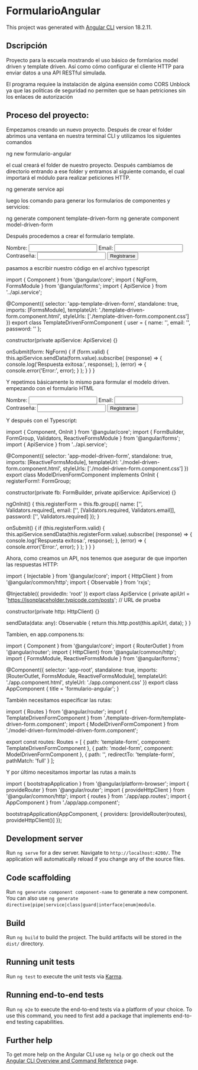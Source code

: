 # FormularioAngular

This project was generated with [Angular CLI](https://github.com/angular/angular-cli) version 18.2.11.

## Dscripción

Proyecto para la escuela mostrando el uso básico de formlarios model driven  y template driven. Así como cómo configurar el cliente HTTP para enviar datos a una API RESTful simulada.


El programa requiee la instalación de algúna exensión como CORS Unblock ya que las politicas de seguridad  no permiten que se haan petriciones sin los enlaces de autorización
## Proceso del proyecto:

Empezamos creando un nuevo proyecto. Después de crear el folder abrimos una ventana en nuestra terminal CLI y utilizamos los siguientes comandos

ng new formulario-angular

el cual creará el folder de nuestro proyecto. Después cambiamos de directorio entrando a ese folder y entramos al siguiente comando, el cual importará el módulo para realizar peticiones HTTP.

ng generate service api

luego los comando para generar los formularios de componentes y servicios:

ng generate component template-driven-form 
ng generate component model-driven-form

Después procedemos a crear el formulario template.





<form #registerForm="ngForm" (ngSubmit)="onSubmit(registerForm)">
   <label>Nombre:</label>
   <input type="text" name="name" [(ngModel)]="user.name" required />
    <label>Email:</label>
   <input type="email" name="email" [(ngModel)]="user.email" required />
    <label>Contraseña:</label>
   <input type="password" name="password" [(ngModel)]="user.password" required />
    <button type="submit">Registrarse</button>
 </form>



pasamos a escribir nuestro código en el archivo typescript



import { Component } from '@angular/core';
import { NgForm, FormsModule } from '@angular/forms';
import { ApiService } from '../api.service';


@Component({
 selector: 'app-template-driven-form',
 standalone: true,
 imports: [FormsModule],
 templateUrl: './template-driven-form.component.html',
 styleUrls: ['./template-driven-form.component.css']
})
export class TemplateDrivenFormComponent {
 user = {
   name: '',
   email: '',
   password: ''
 };


 constructor(private apiService: ApiService) {}


 onSubmit(form: NgForm) {
   if (form.valid) {
     this.apiService.sendData(form.value).subscribe(
       (response) => {
         console.log('Respuesta exitosa:', response);
       },
       (error) => {
         console.error('Error:', error);
       }
     );
   }
 }
}







Y repetimos básicamente lo mismo para formular el modelo driven. empezando con el formulario HTML


<form [formGroup]="registerForm" (ngSubmit)="onSubmit()">
   <label>Nombre:</label>
   <input type="text" formControlName="name" />
    <label>Email:</label>
   <input type="email" formControlName="email" />
    <label>Contraseña:</label>
   <input type="password" formControlName="password" />
    <button type="submit" [disabled]="registerForm.invalid">Registrarse</button>
 </form>
 
 







Y después con el Typescript:



import { Component, OnInit } from '@angular/core';
import { FormBuilder, FormGroup, Validators, ReactiveFormsModule } from '@angular/forms';
import { ApiService } from '../api.service';


@Component({
 selector: 'app-model-driven-form',
 standalone: true,
 imports: [ReactiveFormsModule],
 templateUrl: './model-driven-form.component.html',
 styleUrls: ['./model-driven-form.component.css']
})
export class ModelDrivenFormComponent implements OnInit {
 registerForm!: FormGroup;


 constructor(private fb: FormBuilder, private apiService: ApiService) {}


 ngOnInit() {
   this.registerForm = this.fb.group({
     name: ['', Validators.required],
     email: ['', [Validators.required, Validators.email]],
     password: ['', Validators.required]
   });
 }


 onSubmit() {
   if (this.registerForm.valid) {
     this.apiService.sendData(this.registerForm.value).subscribe(
       (response) => {
         console.log('Respuesta exitosa:', response);
       },
       (error) => {
         console.error('Error:', error);
       }
     );
   }
 }
}






Ahora, como creamos un API, nos tenemos que asegurar de que importen las respuestas HTTP:





import { Injectable } from '@angular/core';
import { HttpClient } from '@angular/common/http';
import { Observable } from 'rxjs';


@Injectable({
 providedIn: 'root'
})
export class ApiService {
 private apiUrl = 'https://jsonplaceholder.typicode.com/posts'; // URL de prueba


 constructor(private http: HttpClient) {}


 sendData(data: any): Observable<any> {
   return this.http.post(this.apiUrl, data);
 }
}






Tambien, en app.componens.ts:



import { Component } from '@angular/core';
import { RouterOutlet } from '@angular/router';
import { HttpClient} from '@angular/common/http';
import { FormsModule, ReactiveFormsModule } from '@angular/forms';




@Component({
 selector: 'app-root',
 standalone: true,
 imports: [RouterOutlet, FormsModule, ReactiveFormsModule],
 templateUrl: './app.component.html',
 styleUrl: './app.component.css'
})
export class AppComponent {
 title = 'formulario-angular';
}





También necesitamos especificar las rutas:



import { Routes } from '@angular/router';
import { TemplateDrivenFormComponent } from './template-driven-form/template-driven-form.component';
import { ModelDrivenFormComponent } from './model-driven-form/model-driven-form.component';


export const routes: Routes = [
 { path: 'template-form', component: TemplateDrivenFormComponent },
 { path: 'model-form', component: ModelDrivenFormComponent },
 { path: '', redirectTo: 'template-form', pathMatch: 'full' }
];





Y por último necesitamos importar las rutas a main.ts

import { bootstrapApplication } from '@angular/platform-browser';
import { provideRouter } from '@angular/router';
import { provideHttpClient } from '@angular/common/http';
import { routes } from './app/app.routes';
import { AppComponent } from './app/app.component';


bootstrapApplication(AppComponent, {
 providers: [provideRouter(routes), provideHttpClient()]
});








## Development server

Run `ng serve` for a dev server. Navigate to `http://localhost:4200/`. The application will automatically reload if you change any of the source files.

## Code scaffolding

Run `ng generate component component-name` to generate a new component. You can also use `ng generate directive|pipe|service|class|guard|interface|enum|module`.

## Build

Run `ng build` to build the project. The build artifacts will be stored in the `dist/` directory.

## Running unit tests

Run `ng test` to execute the unit tests via [Karma](https://karma-runner.github.io).

## Running end-to-end tests

Run `ng e2e` to execute the end-to-end tests via a platform of your choice. To use this command, you need to first add a package that implements end-to-end testing capabilities.

## Further help

To get more help on the Angular CLI use `ng help` or go check out the [Angular CLI Overview and Command Reference](https://angular.dev/tools/cli) page.
